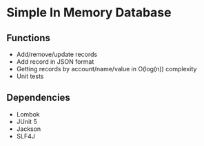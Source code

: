 # Simple In Memory Database
## Functions
* Add/remove/update records
* Add record in JSON format
* Getting records by account/name/value in O(log(n)) complexity
* Unit tests
## Dependencies
* Lombok
* JUnit 5
* Jackson
* SLF4J
